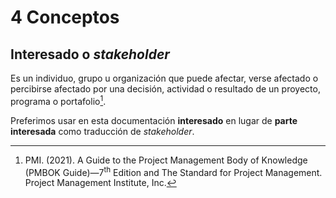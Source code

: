 # 4 Conceptos

## Interesado o *stakeholder*

Es un individuo, grupo u organización que puede afectar, verse afectado o
percibirse afectado por una decisión, actividad o resultado de un proyecto,
programa o portafolio[^1].

Preferimos usar en esta documentación **interesado** en lugar de **parte
interesada** como traducción de *stakeholder*.

[^1]: PMI. (2021). A Guide to the Project Management Body of Knowledge (PMBOK
    Guide)—7<sup>th</sup> Edition and The Standard for Project Management.
    Project Management Institute, Inc.
